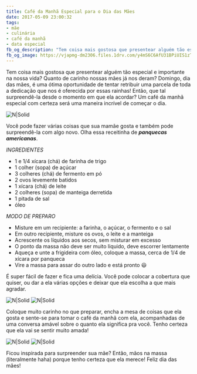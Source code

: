 ```yaml
---
title: Café da Manhã Especial para o Dia das Mães
date: 2017-05-09 23:00:32
tags:
- mãe
- culinária
- café da manhã
- data especial
fb_og_description: "Tem coisa mais gostosa que presentear alguém tão especial e importante na nossa vida? Quanto de carinho nossas mães já nos deram? Domingo, dia das mães, é uma ótima oportunidade de tentar retribuir uma parcela de toda a dedicação que nos é oferecida por essas rainhas! Então, que tal surpreendê-la desde o momento em que ela acordar? Um café da manhã especial com certeza será uma maneira incrível de começar o dia."
fb_og_image: https://vjapmg-dm2306.files.1drv.com/y4mS6C6AfU31BPiUIS1zTD41aQ_62iRhZrXBGVkIcwufJt-zBofDV6KY13g18M4al8wnv25WqsAA6Kc_lfoTvmuihZtGSHB63dzx0Kho270jZVIaD2QUFanXkImgzwA41yWaGujLRS4TkMXTyVtcoKmheZcVHIURb5VbjIgdTEKBNOVkRIMzRfzwk76ZhdocviUSPfteVTVJzXX80-1knHvPw?width=1048&height=960&cropmode=none
---
```



Tem coisa mais gostosa que presentear alguém tão especial e importante na nossa vida?
Quanto de carinho nossas mães já nos deram? Domingo, dia das mães, é uma ótima oportunidade de tentar retribuir uma parcela de toda a dedicação que nos é oferecida por essas rainhas!
Então, que tal surpreendê-la desde o momento em que ela acordar?
Um café da manhã especial com certeza será uma maneira incrível de começar o dia.

![N|Solid](https://vjapmg-dm2306.files.1drv.com/y4mS6C6AfU31BPiUIS1zTD41aQ_62iRhZrXBGVkIcwufJt-zBofDV6KY13g18M4al8wnv25WqsAA6Kc_lfoTvmuihZtGSHB63dzx0Kho270jZVIaD2QUFanXkImgzwA41yWaGujLRS4TkMXTyVtcoKmheZcVHIURb5VbjIgdTEKBNOVkRIMzRfzwk76ZhdocviUSPfteVTVJzXX80-1knHvPw?width=1048&height=960&cropmode=none)


<!-- more -->

Você pode fazer várias coisas que sua mamãe gosta e também pode surpreendê-la com algo novo.
Olha essa receitinha de ***panquecas americanas***. 

_INGREDIENTES_ 
- 1 e 1/4 xícara (chá) de farinha de trigo
- 1 colher (sopa) de açúcar
- 3 colheres (chá) de fermento em pó 
- 2 ovos levemente batidos
- 1 xícara (chá) de leite
- 2 colheres (sopa) de manteiga derretida
- 1 pitada de sal
- óleo


_MODO DE PREPARO_

- Misture em um recipiente: a farinha, o açúcar, o fermento e o sal
- Em outro recipiente, misture os ovos, o leite e a manteiga 
- Acrescente os líquidos aos secos, sem misturar em excesso
- O ponto da massa não deve ser muito liquido, deve escorrer lentamente
- Aqueça e unte a frigideira com óleo, coloque a massa, cerca de 1/4 de xícara por panqueca 
- Vire a massa para assar do outro lado e está pronto 😃

É super fácil de fazer e fica uma delícia. Você pode colocar a cobertura que quiser, ou dar a ela várias opções e deixar que ela escolha a que mais agradar.
 
![N|Solid](https://vjcojq-dm2306.files.1drv.com/y4mBUzFk5Xsc1qekYLpO70cJaz7kUy_5B5ScU7iY8ojd4RO-_znnA4hyZw8Kq-A-oFIYemeQ1ZWmV6Kh2f4VhGEr03GuLhF6ZH5Pf-WE2tWvqTJxIxP3MRmQpqltIYvnilRCZbwzoZV9cpUx5LzvCxo5pyHA1QWI2a138Hq0Jz4P1GJLcfdHCUyiPNSM5UpG3DRsvhSSbyL8I5mckk3qO6pcg?width=1082&height=739&cropmode=none)
![N|Solid](https://vjdzsa-dm2306.files.1drv.com/y4mMAWKO9nUYYcfaRZS7mpwwLEESsUatR_c4LbHTxqodQS2auymRiWw4UDXYufckGdGSe0pdcqG4vezdeH7pVvF1yKqxPPuGRdR2sfaN5KC1E6Rt7A8R4vMhYlBfHge2vdpTrOYt6xNOZ9V8ZE471zTQNvzEg8KqaihG4fistV0l9Cl9z4wS8fBmSHBDu80XercLBywlz4NmE2YID7BB9oG5w?width=1107&height=802&cropmode=none)

Coloque muito carinho no que preparar, encha a mesa de coisas que ela gosta e sente-se para tomar o café da manhã com ela, acompanhadas de uma conversa amável sobre o quanto ela significa pra você.
Tenho certeza que ela vai se sentir muito amada!

![N|Solid](https://j45oja-dm2306.files.1drv.com/y4mv0SFObj9kzLHjg1KMJEDHatP9d82hDgZ0KgtjRpgL1eDpWEu118rIINd7x1AncuOC_Otycz2Js70IRVLgRsDy8yRW6eQzdMzaiQfY8pZRroX1kIaJcZZOW8UKrExBQtCkQE3SkzNy_N_n-3e-qb5xvvmQvu6rl7NdpgJ5KzCAcQc4-FO_rz6wDGHOdWLjT0kd6bx2atWk_YaGfvmO4c3jQ?width=640&height=632&cropmode=none)
![N|Solid](https://vjaw4q-dm2306.files.1drv.com/y4mXrrvA5eXjf9h1xGlHp9eRwe4RrKf9nP5r8fuSdFCB42e9k1OwXjNAkNjzO-id8KGF5FuuZkMBS6rzLz5d8TdiCSZDNvyJ9ugu-dgQcj1pj_7ws5WLaOhPOy6h3rlVibOkPVGLdm4BVmEiuI64swfjvz9XwPEbbDjbDdV9erDsILHpWrvSMrQAc20tlmh4sIP0456hOsokCxsoRvBL0Dxtw?width=1096&height=960&cropmode=none)

Ficou inspirada para surpreender sua mãe? Então, mãos na massa (literalmente haha) porque tenho certeza que ela merece!
Feliz dia das mães!

